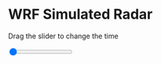 <h1>WRF Simulated Radar</h1>
<p>Drag the slider to change the time</p>

<div class="slidecontainer">
<input oninput='setImage(this)' class="slider" type="range" min="0" max="27" value="0" step="1" />
<img id='img'/>
</div>

<script>
var img = document.getElementById('img');
var img_array = ['/assets/images/wrf/rf_wrfout_d01_2020-05-14_12:00:00.png',
'/assets/images/wrf/rf_wrfout_d01_2020-05-14_13:00:00.png',
'/assets/images/wrf/rf_wrfout_d01_2020-05-14_14:00:00.png',
'/assets/images/wrf/rf_wrfout_d01_2020-05-14_15:00:00.png',
'/assets/images/wrf/rf_wrfout_d01_2020-05-14_16:00:00.png',
'/assets/images/wrf/rf_wrfout_d01_2020-05-14_17:00:00.png',
'/assets/images/wrf/rf_wrfout_d01_2020-05-14_18:00:00.png',
'/assets/images/wrf/rf_wrfout_d01_2020-05-14_19:00:00.png',
'/assets/images/wrf/rf_wrfout_d01_2020-05-14_20:00:00.png',
'/assets/images/wrf/rf_wrfout_d01_2020-05-14_21:00:00.png',
'/assets/images/wrf/rf_wrfout_d01_2020-05-14_22:00:00.png',
'/assets/images/wrf/rf_wrfout_d01_2020-05-14_23:00:00.png',
'/assets/images/wrf/rf_wrfout_d01_2020-05-15_00:00:00.png',
'/assets/images/wrf/rf_wrfout_d01_2020-05-15_01:00:00.png',
'/assets/images/wrf/rf_wrfout_d01_2020-05-15_02:00:00.png',
'/assets/images/wrf/rf_wrfout_d01_2020-05-15_03:00:00.png',
'/assets/images/wrf/rf_wrfout_d01_2020-05-15_04:00:00.png',
'/assets/images/wrf/rf_wrfout_d01_2020-05-15_05:00:00.png',
'/assets/images/wrf/rf_wrfout_d01_2020-05-15_06:00:00.png',
'/assets/images/wrf/rf_wrfout_d01_2020-05-15_07:00:00.png',
'/assets/images/wrf/rf_wrfout_d01_2020-05-15_08:00:00.png',
'/assets/images/wrf/rf_wrfout_d01_2020-05-15_09:00:00.png',
'/assets/images/wrf/rf_wrfout_d01_2020-05-15_10:00:00.png',
'/assets/images/wrf/rf_wrfout_d01_2020-05-15_11:00:00.png',
'/assets/images/wrf/rf_wrfout_d01_2020-05-15_12:00:00.png',
'/assets/images/wrf/rf_wrfout_d01_2020-05-15_13:00:00.png',
'/assets/images/wrf/rf_wrfout_d01_2020-05-15_14:00:00.png',];
function setImage(obj)
{
        var value = obj.value;
        img.src = img_array[value];

}
</script>
